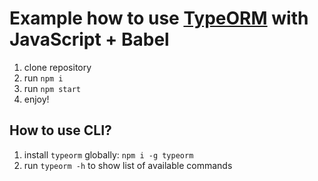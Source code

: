 # Example how to use [TypeORM](https://github.com/typeorm/typeorm) with JavaScript + Babel

1. clone repository
2. run `npm i`
3. run `npm start`
4. enjoy!

## How to use CLI?

1. install `typeorm` globally: `npm i -g typeorm`
2. run `typeorm -h` to show list of available commands
